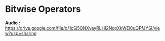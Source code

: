 # **Bitwise Operators**


**Audio :**
https://drive.google.com/file/d/1cSj5QNXyayRLHI2NopXkWEi0uQPfJYSI/view?usp=sharing
